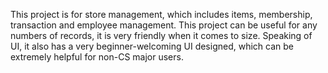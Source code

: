 This project is for store management, which includes items, membership, transaction and employee management. This project can be useful for any numbers of records, it is very friendly when it comes to size.
Speaking of UI, it also has a very beginner-welcoming UI designed, which can be extremely helpful for non-CS major users.
